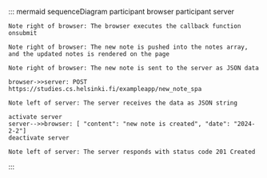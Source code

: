 <!-- Create a diagram depicting the situation where the user creates a new note using the SPA version of the app -->
::: mermaid
sequenceDiagram
    participant browser
    participant server

    Note right of browser: The browser executes the callback function onsubmit

    Note right of browser: The new note is pushed into the notes array, and the updated notes is rendered on the page

    Note right of browser: The new note is sent to the server as JSON data

    browser->>server: POST https://studies.cs.helsinki.fi/exampleapp/new_note_spa

    Note left of server: The server receives the data as JSON string

    activate server
    server-->>browser: [ "content": "new note is created", "date": "2024-2-2"]
    deactivate server

    Note left of server: The server responds with status code 201 Created

:::